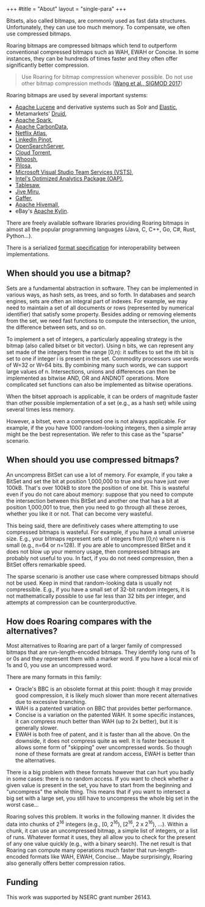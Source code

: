 +++
#title = "About"
layout = "single-para"
+++

Bitsets, also called bitmaps, are commonly used as fast data structures. Unfortunately, they can use too much memory. To compensate, we often use compressed bitmaps.

Roaring bitmaps are compressed bitmaps which tend to outperform conventional compressed bitmaps such as WAH, EWAH or Concise. In some instances, they can be hundreds of times faster and they often offer significantly better compression.

>Use Roaring for bitmap compression whenever possible. Do not use other bitmap compression methods ([Wang et al., SIGMOD 2017](http://db.ucsd.edu/wp-content/uploads/2017/03/sidm338-wangA.pdf))

Roaring bitmaps are used by several important systems:

*   [Apache Lucene](http://lucene.apache.org/core/) and derivative systems such as Solr and [Elastic](https://www.elastic.co/),
*   Metamarkets' [Druid](http://druid.io/),
*   [Apache Spark](http://spark.apache.org),
*   [Apache CarbonData](https://carbondata.apache.org),
*   [Netflix Atlas](https://github.com/Netflix/atlas),
*   [LinkedIn Pinot](https://github.com/linkedin/pinot/wiki),
*   [OpenSearchServer](http://www.opensearchserver.com),
*   [Cloud Torrent](https://github.com/jpillora/cloud-torrent),
*   [Whoosh](https://pypi.python.org/pypi/Whoosh/),
*   [Pilosa](https://www.pilosa.com/),
*   [Microsoft Visual Studio Team Services (VSTS)](https://www.visualstudio.com/team-services/),
*   [Intel's Optimized Analytics Package (OAP)](https://github.com/Intel-bigdata/OAP),
*   [Tablesaw](https://github.com/jtablesaw/tablesaw),
*   [Jive Miru](https://github.com/jivesoftware/miru),
*   [Gaffer](https://github.com/gchq/Gaffer),
*   [Apache Hivemall](http://hivemall.incubator.apache.org),
*   eBay's [Apache Kylin](http://kylin.io).

There are freely available software libraries providing Roaring bitmaps in almost all the popular programming languages (Java, C, C++, Go, C#, Rust, Python...).

There is a serialized [format specification](https://github.com/RoaringBitmap/RoaringFormatSpec/) for interoperability between implementations.

## When should you use a bitmap?

Sets are a fundamental abstraction in software. They can be implemented in various ways, as hash sets, as trees, and so forth. In databases and search engines, sets are often an integral part of indexes. For example, we may need to maintain a set of all documents or rows (represented by numerical identifier) that satisfy some property. Besides adding or removing elements from the set, we need fast functions to compute the intersection, the union, the difference between sets, and so on.

To implement a set of integers, a particularly appealing strategy is the bitmap (also called bitset or bit vector). Using n bits, we can represent any set made of the integers from the range [0,n): it suffices to set the ith bit is set to one if integer i is present in the set. Commodity processors use words of W=32 or W=64 bits. By combining many such words, we can support large values of n. Intersections, unions and differences can then be implemented as bitwise AND, OR and ANDNOT operations. More complicated set functions can also be implemented as bitwise operations.

When the bitset approach is applicable, it can be orders of magnitude faster than other possible implementation of a set (e.g., as a hash set) while using several times less memory.


However, a bitset, even a compressed one is not always applicable. For example, if the you have 1000 random-looking integers, then a simple array might be the best representation. We refer to this case as the "sparse" scenario.

## When should you use compressed bitmaps?

An uncompress BitSet can use a lot of memory. For example, if you take a BitSet and set the bit at position 1,000,000 to true and you have just over 100kB. That's over 100kB to store the position of one bit. This is wasteful even if you do not care about memory: suppose that you need to compute the intersection between this BitSet and another one that has a bit at position 1,000,001 to true, then you need to go through all these zeroes, whether you like it or not. That can become very wasteful.

This being said, there are definitively cases where attempting to use compressed bitmaps is wasteful. For example, if you have a small universe size. E.g., your bitmaps represent sets of integers from [0,n) where n is small (e.g., n=64 or n=128). If you are able to uncompressed BitSet and it does not blow up your memory usage, then compressed bitmaps are probably not useful to you. In fact, if you do not need compression, then a BitSet offers remarkable speed.

The sparse scenario is another use case where compressed bitmaps should not be used.
Keep in mind that random-looking data is usually not compressible. E.g., if you have a small set of
32-bit random integers, it is not mathematically possible to use far less than 32 bits per integer,
and attempts at compression can be counterproductive.

## How does Roaring compares with the alternatives?

Most alternatives to Roaring are part of a larger family of compressed bitmaps that are run-length-encoded bitmaps. They identify long runs of 1s or 0s and they represent them with a marker word. If you have a local mix of 1s and 0, you use an uncompressed word.

There are many formats in this family:

*   Oracle's BBC is an obsolete format at this point: though it may provide good compression, it is likely much slower than more recent alternatives due to excessive branching.
*   WAH is a patented variation on BBC that provides better performance.
*   Concise is a variation on the patented WAH. It some specific instances, it can compress much better than WAH (up to 2x better), but it is generally slower.
*   EWAH is both free of patent, and it is faster than all the above. On the downside, it does not compress quite as well. It is faster because it allows some form of "skipping" over uncompressed words. So though none of these formats are great at random access, EWAH is better than the alternatives.

There is a big problem with these formats however that can hurt you badly in some cases: there is no random access. If you want to check whether a given value is present in the set, you have to start from the beginning and "uncompress" the whole thing. This means that if you want to intersect a big set with a large set, you still have to uncompress the whole big set in the worst case...

Roaring solves this problem. It works in the following manner. It divides the data into chunks of 2<sup>16</sup> integers (e.g., [0, 2<sup>16</sup>), [2<sup>16</sup>, 2 x 2<sup>16</sup>), ...). Within a chunk, it can use an uncompressed bitmap, a simple list of integers, or a list of runs. Whatever format it uses, they all allow you to check for the present of any one value quickly (e.g., with a binary search). The net result is that Roaring can compute many operations much faster that run-length-encoded formats like WAH, EWAH, Concise... Maybe surprisingly, Roaring also generally offers better compression ratios.


## Funding

This work was supported by NSERC grant number 26143.
